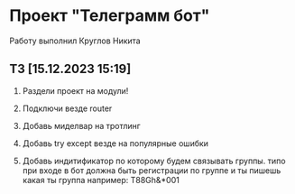 # Проект "Телеграмм бот"
Работу выполнил Круглов Никита
## ТЗ [15.12.2023 15:19]

1. Раздели проект на модули!

2. Подключи везде router

3. Добавь миделвар на тротлинг

4. Добавь try except везде на популярные ошибки

5. Добавь индитификатор по которому будем связывать группы. типо при входе в бот должна быть регистрации по группе и ты пишешь какая ты группа например: T88Gh&*001